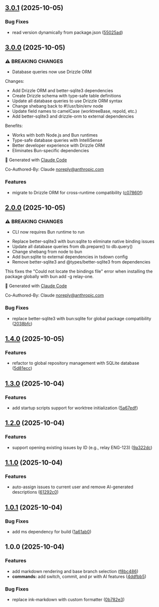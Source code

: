 ## [3.0.1](https://github.com/imprakharshukla/relay/compare/v3.0.0...v3.0.1) (2025-10-05)

### Bug Fixes

* read version dynamically from package.json ([55025ad](https://github.com/imprakharshukla/relay/commit/55025ad3778b5c928eb5f7fcd485126a0a5bb740))

## [3.0.0](https://github.com/imprakharshukla/relay/compare/v2.0.0...v3.0.0) (2025-10-05)

### ⚠ BREAKING CHANGES

* Database queries now use Drizzle ORM

Changes:
- Add Drizzle ORM and better-sqlite3 dependencies
- Create Drizzle schema with type-safe table definitions
- Update all database queries to use Drizzle ORM syntax
- Change shebang back to #!/usr/bin/env node
- Update field names to camelCase (worktreeBase, repoId, etc.)
- Add better-sqlite3 and drizzle-orm to external dependencies

Benefits:
- Works with both Node.js and Bun runtimes
- Type-safe database queries with IntelliSense
- Better developer experience with Drizzle ORM
- Eliminates Bun-specific dependencies

🤖 Generated with [Claude Code](https://claude.com/claude-code)

Co-Authored-By: Claude <noreply@anthropic.com>

### Features

* migrate to Drizzle ORM for cross-runtime compatibility ([c07860f](https://github.com/imprakharshukla/relay/commit/c07860fe68b9c6151fa8d32e9ef8d790c2cf841d))

## [2.0.0](https://github.com/imprakharshukla/relay/compare/v1.4.0...v2.0.0) (2025-10-05)

### ⚠ BREAKING CHANGES

* CLI now requires Bun runtime to run

- Replace better-sqlite3 with bun:sqlite to eliminate native binding issues
- Update all database queries from db.prepare() to db.query()
- Change shebang from node to bun
- Add bun:sqlite to external dependencies in tsdown config
- Remove better-sqlite3 and @types/better-sqlite3 from dependencies

This fixes the "Could not locate the bindings file" error when installing
the package globally with bun add -g relay-one.

🤖 Generated with [Claude Code](https://claude.com/claude-code)

Co-Authored-By: Claude <noreply@anthropic.com>

### Bug Fixes

* replace better-sqlite3 with bun:sqlite for global package compatibility ([2038bfc](https://github.com/imprakharshukla/relay/commit/2038bfc77b836c5a42b39e862d4e43cf5bfe5088))

## [1.4.0](https://github.com/imprakharshukla/relay/compare/v1.3.0...v1.4.0) (2025-10-05)

### Features

* refactor to global repository management with SQLite database ([5d81ecc](https://github.com/imprakharshukla/relay/commit/5d81eccecfc7148659d69e758146c9670eae988c))

## [1.3.0](https://github.com/imprakharshukla/relay/compare/v1.2.0...v1.3.0) (2025-10-04)

### Features

* add startup scripts support for worktree initialization ([5a67edf](https://github.com/imprakharshukla/relay/commit/5a67edf5a874616403f5b620e56d738847e8be81))

## [1.2.0](https://github.com/imprakharshukla/relay/compare/v1.1.0...v1.2.0) (2025-10-04)

### Features

* support opening existing issues by ID (e.g., relay ENG-123) ([9a322dc](https://github.com/imprakharshukla/relay/commit/9a322dca7f2d4f1d341bad809a384ae39d425bfc))

## [1.1.0](https://github.com/imprakharshukla/relay/compare/v1.0.1...v1.1.0) (2025-10-04)

### Features

* auto-assign issues to current user and remove AI-generated descriptions ([61292c0](https://github.com/imprakharshukla/relay/commit/61292c07c7ee087fd86de28c34403c633ac4d9dd))

## [1.0.1](https://github.com/imprakharshukla/relay/compare/v1.0.0...v1.0.1) (2025-10-04)

### Bug Fixes

* add ms dependency for build ([1a61ab0](https://github.com/imprakharshukla/relay/commit/1a61ab0d29ce91cd4e0491f1bf101fa19df8764d))

## 1.0.0 (2025-10-04)

### Features

* add markdown rendering and base branch selection ([f8bc486](https://github.com/imprakharshukla/relay/commit/f8bc48653e22d158756e5154649063c72389a894))
* **commands:** add switch, commit, and pr with AI features ([4ddfbb5](https://github.com/imprakharshukla/relay/commit/4ddfbb5ddfbe17ccc654b0f35dd6770a611db01f))

### Bug Fixes

* replace ink-markdown with custom formatter ([0b782e3](https://github.com/imprakharshukla/relay/commit/0b782e3a1be1bb40bb692934d75776c9a5e758b6))
